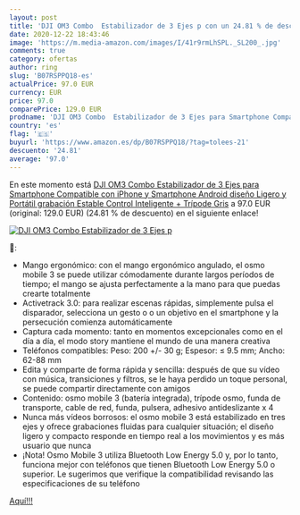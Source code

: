 ```yaml
---
layout: post
title: 'DJI OM3 Combo  Estabilizador de 3 Ejes p con un 24.81 % de descuento'
date: 2020-12-22 18:43:46
image: 'https://m.media-amazon.com/images/I/41r9rmLhSPL._SL200_.jpg'
comments: true
category: ofertas
author: ring
slug: 'B07RSPPQ18-es'
actualPrice: 97.0 EUR
currency: EUR
price: 97.0
comparePrice: 129.0 EUR
prodname: 'DJI OM3 Combo  Estabilizador de 3 Ejes para Smartphone Compatible con iPhone y Smartphone  Android  diseño Ligero y Portátil  grabación Estable  Control Inteligente + Trípode  Gris'
country: 'es'
flag: '🇪🇸'
buyurl: 'https://www.amazon.es/dp/B07RSPPQ18/?tag=tolees-21'
descuento: '24.81'
average: '97.0'
---
```


En este momento está [DJI OM3 Combo  Estabilizador de 3 Ejes para Smartphone Compatible con iPhone y Smartphone  Android  diseño Ligero y Portátil  grabación Estable  Control Inteligente + Trípode  Gris](https://www.amazon.es/dp/B07RSPPQ18/?tag=tolees-21) a 97.0 EUR (original: 129.0 EUR) (24.81 %  de descuento) en el siguiente enlace!

[![DJI OM3 Combo  Estabilizador de 3 Ejes p](https://m.media-amazon.com/images/I/41r9rmLhSPL._SL200_.jpg)](https://www.amazon.es/dp/B07RSPPQ18/?tag=tolees-21)

🔎:

- Mango ergonómico: con el mango ergonómico angulado, el osmo mobile 3 se puede utilizar cómodamente durante largos períodos de tiempo; el mango se ajusta perfectamente a la mano para que puedas crearte totalmente
- Activetrack 3.0: para realizar escenas rápidas, simplemente pulsa el disparador, selecciona un gesto o o un objetivo en el smartphone y la persecución comienza automáticamente
- Captura cada momento: tanto en momentos excepcionales como en el día a día, el modo story mantiene el mundo de una manera creativa
- Teléfonos compatibles: Peso: 200 +/- 30 g; Espesor: ≤ 9.5 mm; Ancho: 62-88 mm
- Edita y comparte de forma rápida y sencilla: después de que su vídeo con música, transiciones y filtros, se le haya perdido un toque personal, se puede compartir directamente con amigos
- Contenido: osmo mobile 3 (batería integrada), trípode osmo, funda de transporte, cable de red, funda, pulsera, adhesivo antideslizante x 4
- Nunca más vídeos borrosos: el osmo mobile 3 está estabilizado en tres ejes y ofrece grabaciones fluidas para cualquier situación; el diseño ligero y compacto responde en tiempo real a los movimientos y es más usuario que nunca
- ¡Nota! Osmo Mobile 3 utiliza Bluetooth Low Energy 5.0 y, por lo tanto, funciona mejor con teléfonos que tienen Bluetooth Low Energy 5.0 o superior. Le sugerimos que verifique la compatibilidad revisando las especificaciones de su teléfono

[Aquí!!!](https://www.amazon.es/dp/B07RSPPQ18/?tag=tolees-21)
